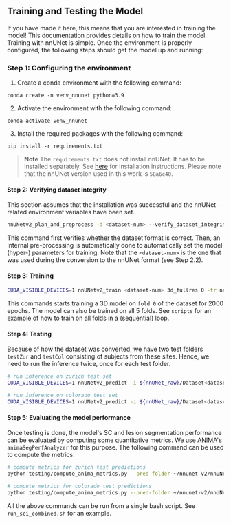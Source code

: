 ## Training and Testing the Model

If you have made it here, this means that you are interested in training the model! This documentation provides details on how to train the model. Training with nnUNet is simple. Once the environment is properly configured, the following steps should get the model up and running:

### Step 1: Configuring the environment

1. Create a conda environment with the following command:
```
conda create -n venv_nnunet python=3.9
```

2. Activate the environment with the following command:
```
conda activate venv_nnunet
```

3. Install the required packages with the following command:
```
pip install -r requirements.txt
```

> **Note**
> The `requirements.txt` does not install nnUNet. It has to be installed separately. See [here](https://github.com/MIC-DKFZ/nnUNet/blob/master/documentation/installation_instructions.md) for installation instructions. Please note that the nnUNet version used in this work is `58a6c40`. 

#### Step 2: Verifying dataset integrity

This section assumes that the installation was successful and the nnUNet-related environment variables have been set.

```bash
nnUNetv2_plan_and_preprocess -d <dataset-num> --verify_dataset_integrity -c 3d_fullres
```
This command first verifies whether the dataset format is correct. Then, an internal pre-processing is automatically done to automatically set the model (hyper-) parameters for training. Note that the `<dataset-num>` is the one that was used during the conversion to the nnUNet format (see Step 2.2).

#### Step 3: Training

```bash
CUDA_VISIBLE_DEVICES=1 nnUNetv2_train <dataset-num> 3d_fullres 0 -tr nnUNetTrainer_2000epochs
```
This commands starts training a 3D model on `fold 0` of the dataset for 2000 epochs. The model can also be trained on all 5 folds. See `scripts` for an example of how to train on all folds in a (sequential) loop. 

#### Step 4: Testing

Because of how the dataset was converted, we have two test folders `testZur` and `testCol` consisting of subjects from these sites. Hence, we need to run the inference twice, once for each test folder.

```bash
# run inference on zurich test set
CUDA_VISIBLE_DEVICES=1 nnUNetv2_predict -i ${nnUNet_raw}/Dataset<dataset-num>_<dataset-name>/imagesTsZur -tr nnUNetTrainer_2000epochs -o ~/nnunet-v2/nnUNet_results/Dataset<dataset-num>_<dataset-name>/nnUNetTrainer_2000epochs__nnUNetPlans__3d_fullres/fold_0/testZur -d <dataset-num> -f 0 -c 3d_fullres
```

```bash
# run inference on colorado test set
CUDA_VISIBLE_DEVICES=1 nnUNetv2_predict -i ${nnUNet_raw}/Dataset<dataset-num>_<dataset-name>/imagesTsCol -tr nnUNetTrainer_2000epochs -o ~/nnunet-v2/nnUNet_results/Dataset<dataset-num>_<dataset-name>/nnUNetTrainer_2000epochs__nnUNetPlans__3d_fullres/fold_$fold/testCol -d <dataset-num> -f 0 -c 3d_fullres
```

#### Step 5: Evaluating the model performance

Once testing is done, the model's SC and lesion segmentation performance can be evaluated by computing some quantitative metrics. We use [ANIMA](https://anima.readthedocs.io/en/latest/segmentation.html)'s `animaSegPerfAnalyzer` for this purpose. The following command can be used to compute the metrics:

```bash
# compute metrics for zurich test predictions
python testing/compute_anima_metrics.py --pred-folder ~/nnunet-v2/nnUNet_results/Dataset<dataset-num>_<dataset-name>/nnUNetTrainer_2000epochs__nnUNetPlans__3d_fullres/fold_0/testZur --gt-folder ${nnUNet_raw}/Dataset<dataset-num>_<dataset-name>/labelsTsZur -dname sci-zurich-region
```

```bash
# compute metrics for colorado test predictions
python testing/compute_anima_metrics.py --pred-folder ~/nnunet-v2/nnUNet_results/Dataset<dataset-num>_<dataset-name>/nnUNetTrainer_2000epochs__nnUNetPlans__3d_fullres/fold_0/testCol --gt-folder ${nnUNet_raw}/Dataset<dataset-num>_<dataset-name>/labelsTsCol -dname sci-colorado-region
```

All the above commands can be run from a single bash script. See `run_sci_combined.sh` for an example.
